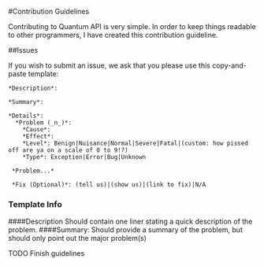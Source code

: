 #Contribution Guidelines

Contributing to Quantum API is very simple. In order to keep things readable to other programmers, I have created
this contribution guideline.

##Issues

If you wish to submit an issue, we ask that you please use this copy-and-paste template:

```
*Description*:

*Summary*:

*Details*:
  *Problem (_n_)*:
    *Cause*:
    *Effect*:
    *Level*: Benign|Nuisance|Normal|Severe|Fatal|(custom: how pissed off are ya on a scale of 0 to 9!?)
    *Type*: Exception|Error|Bug|Unknown
    
 *Problem...*
 
 *Fix (Optional)*: (tell us)|(show us)|(link to fix)|N/A
```

### Template Info
####Description
Should contain one liner stating a quick description of the problem.
####Summary:
Should provide a summary of the problem, but should only point out the major problem(s)

TODO Finish guidelines
